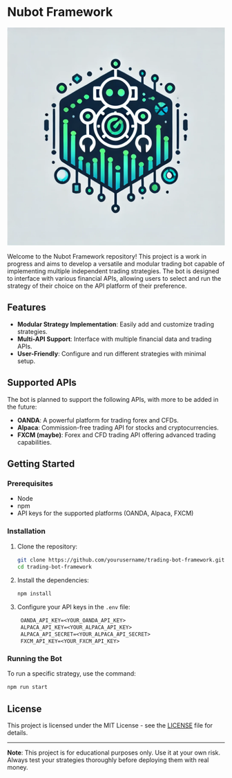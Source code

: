 # Nubot Framework

![Nubot Logo](./assets/nubot-logo.webp)

Welcome to the Nubot Framework repository! This project is a work in progress and aims to develop a versatile and modular trading bot capable of implementing multiple independent trading strategies. The bot is designed to interface with various financial APIs, allowing users to select and run the strategy of their choice on the API platform of their preference.

## Features

- **Modular Strategy Implementation**: Easily add and customize trading strategies.
- **Multi-API Support**: Interface with multiple financial data and trading APIs.
- **User-Friendly**: Configure and run different strategies with minimal setup.

## Supported APIs

The bot is planned to support the following APIs, with more to be added in the future:

- **OANDA**: A powerful platform for trading forex and CFDs.
- **Alpaca**: Commission-free trading API for stocks and cryptocurrencies.
- **FXCM (maybe)**: Forex and CFD trading API offering advanced trading capabilities.

## Getting Started

### Prerequisites

- Node
- npm
- API keys for the supported platforms (OANDA, Alpaca, FXCM)

### Installation

1. Clone the repository:

   ```sh
   git clone https://github.com/yourusername/trading-bot-framework.git
   cd trading-bot-framework
   ```

2. Install the dependencies:

   ```sh
   npm install
   ```

3. Configure your API keys in the `.env` file:

   ```env
    OANDA_API_KEY=<YOUR_OANDA_API_KEY>
    ALPACA_API_KEY=<YOUR_ALPACA_API_KEY>
    ALPACA_API_SECRET=<YOUR_ALPACA_API_SECRET>
    FXCM_API_KEY=<YOUR_FXCM_API_KEY>
   ```

### Running the Bot

To run a specific strategy, use the command:

```sh
npm run start
```

## License

This project is licensed under the MIT License - see the [LICENSE](LICENSE) file for details.

---

**Note**: This project is for educational purposes only. Use it at your own risk. Always test your strategies thoroughly before deploying them with real money.
